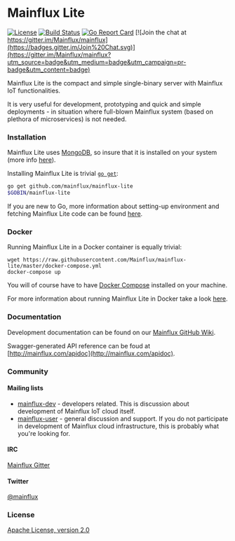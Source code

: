 # Mainflux Lite

[![License](https://img.shields.io/badge/license-Apache%20v2.0-blue.svg)](LICENSE)
[![Build Status](https://travis-ci.org/Mainflux/mainflux-lite.svg?branch=master)](https://travis-ci.org/Mainflux/mainflux-lite)
[![Go Report Card](https://goreportcard.com/badge/github.com/Mainflux/mainflux-lite)](https://goreportcard.com/report/github.com/Mainflux/mainflux-lite)
[![Join the chat at https://gitter.im/Mainflux/mainflux](https://badges.gitter.im/Join%20Chat.svg)](https://gitter.im/Mainflux/mainflux?utm_source=badge&utm_medium=badge&utm_campaign=pr-badge&utm_content=badge)

Mainflux Lite is the compact and simple single-binary server with Mainflux IoT functionalities.

It is very useful for development, prototyping and quick and simple deployments - in situation where full-blown Mainflux system (based on plethora of microservices) is not needed.

### Installation
Mainflux Lite uses [MongoDB](https://www.mongodb.com/), so insure that it is installed on your system (more info [here](https://github.com/Mainflux/mainflux-lite/blob/master/doc/dependencies.md)).

Installing Mainflux Lite is trivial [`go get`](https://golang.org/cmd/go/):
```bash
go get github.com/mainflux/mainflux-lite
$GOBIN/mainflux-lite
```

If you are new to Go, more information about setting-up environment and fetching Mainflux Lite code can be found [here](https://github.com/Mainflux/mainflux-lite/blob/master/doc/install.md).

### Docker
Running Mainflux Lite in a Docker container is equally trivial:
```
wget https://raw.githubusercontent.com/Mainflux/mainflux-lite/master/docker-compose.yml
docker-compose up
```
You will of course have to have [Docker Compose](https://docs.docker.com/compose/) installed on your machine.

For more information about running Mainflux Lite in Docker take a look [here](https://github.com/Mainflux/mainflux-lite/blob/master/doc/docker.md).

### Documentation
Development documentation can be found on our [Mainflux GitHub Wiki](https://github.com/Mainflux/mainflux/wiki).

Swagger-generated API reference can be foud at [http://mainflux.com/apidoc](http://mainflux.com/apidoc).

### Community
#### Mailing lists
- [mainflux-dev](https://groups.google.com/forum/#!forum/mainflux-dev) - developers related. This is discussion about development of Mainflux IoT cloud itself.
- [mainflux-user](https://groups.google.com/forum/#!forum/mainflux-user) - general discussion and support. If you do not participate in development of Mainflux cloud infrastructure, this is probably what you're looking for.

#### IRC
[Mainflux Gitter](https://gitter.im/Mainflux/mainflux?utm_source=badge&utm_medium=badge&utm_campaign=pr-badge&utm_content=badge)

#### Twitter
[@mainflux](https://twitter.com/mainflux)

### License
[Apache License, version 2.0](LICENSE)
